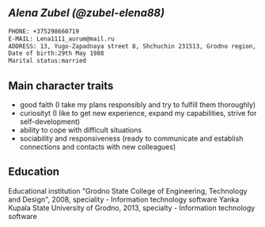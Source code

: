## _Alena Zubel (@zubel-elena88)_
```sh
PHONE: +375298660719
E-MAIL: Lena1111_aurum@mail.ru
ADDRESS: 13, Yugo-Zapadnaya street 8, Shchuchin 231513, Grodno region, Belarus
Date of birth:29th May 1988
Marital status:married
```
## Main character traits
- good faith (I take my plans responsibly and try to fulfill them thoroughly)
- curiosityt (I like to get new experience, expand my capabilities, strive for self-development)
- ability to cope with difficult situations
- sociability and responsiveness (ready to communicate and establish connections and contacts with new colleagues)

## Education
Educational institution "Grodno State College of Engineering, Technology and Design", 2008, speciality - Information technology software
Yanka Kupala  State University of Grodno, 2013, specialty - Information technology software